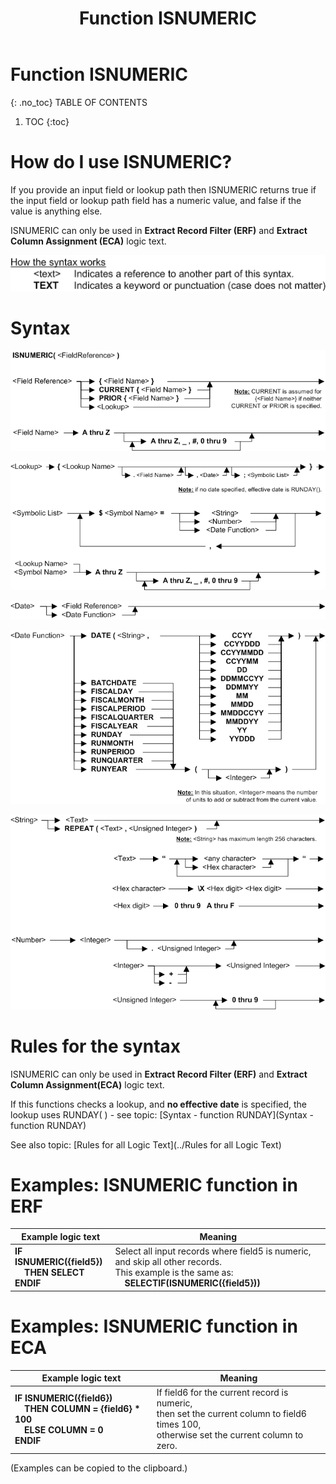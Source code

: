 ﻿---
layout: default
title: "Function ISNUMERIC"
parent: Functions
grand_parent: Workbench Logic Text Full Details
nav_order: 16
---
# Function ISNUMERIC
{: .no_toc}
TABLE OF CONTENTS 
1. TOC
{:toc}  


# How do I use ISNUMERIC? 

If you provide an input field or lookup path then ISNUMERIC returns true if the input field or lookup path field has a numeric value, and false if the value is anything else.

ISNUMERIC can only be used in **Extract Record Filter (ERF)** and **Extract Column Assignment (ECA)** logic text.


![(Syntax Legend)](../../images/LTZZ_Syntax_legend.gif )

# Syntax 

![Function ISNUMERIC 1](../../images/LTSF_ISNUMERIC_01.gif)

![Function ISNUMERIC 2](../../images/LTSF_ISNUMERIC_02.gif)

![Function ISNUMERIC 3](../../images/LTSF_Date_01.gif)

![Function ISNUMERIC 4](../../images/LTSF_ISNUMERIC_03.gif)

![Function ISNUMERIC 5](../../images/LTSF_ISNUMERIC_04.gif)


# Rules for the syntax 

ISNUMERIC can only be used in **Extract Record Filter (ERF)** and **Extract Column Assignment(ECA)** logic text.

If this functions checks a lookup, and **no effective date** is specified, the lookup uses RUNDAY\( \) - see topic: [Syntax - function RUNDAY](Syntax - function RUNDAY)

See also topic: [Rules for all Logic Text](../Rules for all Logic Text) 


# Examples: ISNUMERIC function in ERF 

|Example logic text|Meaning|
|------------------|-------|
|**IF ISNUMERIC({field5})<br>&nbsp;&nbsp;&nbsp;&nbsp;THEN SELECT<br>ENDIF**|Select all input records where field5 is numeric, and skip all other records.<br>This example is the same as:<br>&nbsp;&nbsp;&nbsp;&nbsp;**SELECTIF(ISNUMERIC({field5}))**|



# Examples: ISNUMERIC function in ECA 

|Example logic text|Meaning|
|------------------|-------|
|**IF ISNUMERIC({field6})<br>&nbsp;&nbsp;&nbsp;&nbsp;THEN COLUMN = {field6} \* 100<br>&nbsp;&nbsp;&nbsp;&nbsp;ELSE COLUMN = 0<br>ENDIF**|If field6 for the current record is numeric,<br>then set the current column to field6 times 100,<br>otherwise set the current column to zero.|


  
  (Examples can be copied to the clipboard.)
  

